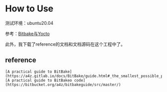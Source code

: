 # How to Use
测试环境：ubuntu20.04


参考：[Bitbake与Yocto](https://editor.csdn.net/md?not_checkout=1&spm=1001.2014.3001.5352&articleId=129066092)

此外，我下载了reference的文档和文档源码在这个工程中了。



## reference
    [A practical guide to BitBake](https://a4z.gitlab.io/docs/BitBake/guide.html#_the_smallest_possible_project)
    [A practical guide to BitBakeo code](https://bitbucket.org/a4z/bitbakeguide/src/master/)

